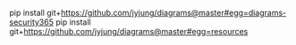 pip install git+https://github.com/jyjung/diagrams@master#egg=diagrams-security365
pip install git+https://github.com/jyjung/diagrams@master#egg=resources